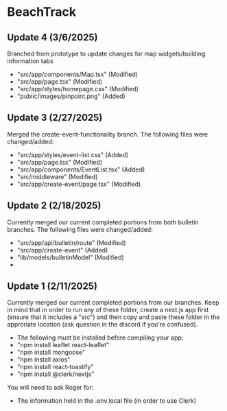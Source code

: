 # BeachTrack
## Update 4 (3/6/2025)
Branched from prototype to update changes for map widgets/building information tabs
- "src/app/components/Map.tsx" (Modified)
- "src/app/page.tsx" (Modified)
- "src/app/styles/homepage.css" (Modified)
- "public/images/pinpoint.png" (Added)
## Update 3 (2/27/2025)
Merged the create-event-functionality branch. The following files were changed/added:
- "src/app/styles/event-list.css" (Added)
- "src/app/page.tsx" (Modified)
- "src/app/components/EventList.tsx" (Added)
- "src/middleware" (Modified)
- "src/app/create-event/page.tsx" (Modified)
## Update 2 (2/18/2025)
Currently merged our current completed portions from both bulletin branches. The following files were changed/added:
- "src/app/api/bulletin/route" (Modified)
- "src/app/create-event" (Added)
- "lib/models/bulletinModel" (Modified)
- 
## Update 1 (2/11/2025)
Currently merged our current completed portions from our branches. Keep in mind that in order to run any of these folder, create a next.js app first (ensure that it includes a "src") and then copy and paste these folder in the approriate location (ask question in the discord if you're confused). 
- The following must be installed before compiling your app:
- "npm install leaflet react-leaflet"
- "npm install mongoose"
- "npm install axios"
- "npm install react-toastify"
- "npm install @clerk/nextjs"

You will need to ask Roger for:
- The information held in the .env.local file (in order to use Clerk)
